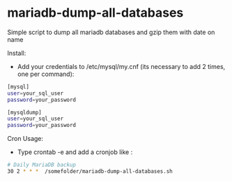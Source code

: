 # mariadb-dump-all-databases
Simple script to dump all mariadb databases and gzip them with date on name

Install:
- Add your credentials to /etc/mysql/my.cnf (its necessary to add 2 times, one per command):
```bash
[mysql]
user=your_sql_user
password=your_password

[mysqldump]
user=your_sql_user
password=your_password
```

Cron Usage:
- Type crontab -e and add a cronjob like :
```bash
# Daily MariaDB backup
30 2 * * *  /somefolder/mariadb-dump-all-databases.sh
```
